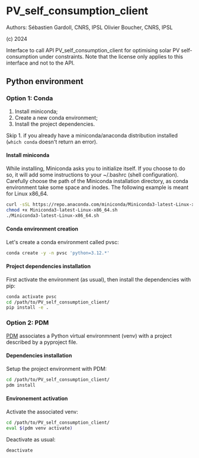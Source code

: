 # PV_self_consumption_client

Authors: 
Sébastien Gardoll, CNRS, IPSL
Olivier Boucher, CNRS, IPSL

(c) 2024 

Interface to call API PV_self_consumption_client for optimising solar PV self-consumption under constraints.
Note that the license only applies to this interface and not to the API.

## Python environment

### Option 1: Conda

1. Install miniconda;
2. Create a new conda environment;
3. Install the project dependencies.

Skip 1. if you already have a miniconda/anaconda distribution installed (`which conda` doesn't return an error).

#### Install miniconda

While installing, Miniconda asks you to initialize itself. If you choose to do so, it will add some instructions to your ~/.bashrc (shell configuration).
Carefully choose the path of the Miniconda installation directory, as conda environment take some space and inodes. The following example is meant for Linux x86_64.

```bash
curl -sSL https://repo.anaconda.com/miniconda/Miniconda3-latest-Linux-x86_64.sh > Miniconda3-latest-Linux-x86_64.sh
chmod +x Miniconda3-latest-Linux-x86_64.sh
./Miniconda3-latest-Linux-x86_64.sh
```

#### Conda environment creation

Let's create a conda environment called pvsc:

```bash
conda create -y -n pvsc 'python=3.12.*'
```

#### Project dependencies installation

First activate the environment (as usual), then install the dependencies with pip:

```bash
conda activate pvsc
cd /path/to/PV_self_consumption_client/
pip install -e .
```

### Option 2: PDM

[PDM](https://pdm-project.org/en/latest/) associates a Python virtual environmnent (venv) with a project described by a pyproject file. 

#### Dependencies installation

Setup the project environment with PDM:

```bash
cd /path/to/PV_self_consumption_client/
pdm install
```

#### Environement activation

Activate the associated venv:

```bash
cd /path/to/PV_self_consumption_client/
eval $(pdm venv activate)
```

Deactivate as usual:

```bash
deactivate
```
